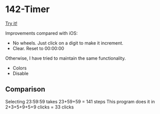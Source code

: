 # 142-Timer

[Try it!](https://christernilsson.github.io/Lab/2017/142-Timer-HTML/index.html)

Improvements compared with iOS:

* No wheels. Just click on a digit to make it increment.
* Clear. Reset to 00:00:00

Otherwise, I have tried to maintain the same functionality.

* Colors
* Disable

## Comparison

Selecting 23:59:59 takes 23+59+59 = 141 steps
This program does it in 2+3+5+9+5+9 clicks = 33 clicks